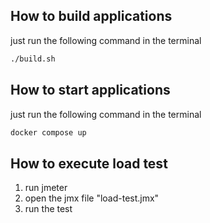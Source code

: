 ## How to build applications
just run the following command in the terminal
```bash
./build.sh
```

## How to start applications
just run the following command in the terminal
```bash
docker compose up
```

## How to execute load test
1. run jmeter
2. open the jmx file "load-test.jmx"
3. run the test